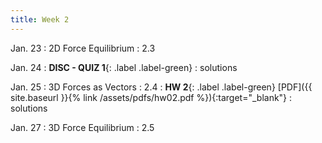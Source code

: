 ```yaml
---
title: Week 2
---
```

Jan. 23
: 2D Force Equilibrium
  : 2.3

Jan. 24
: **DISC - QUIZ 1**{: .label .label-green} 
  : solutions

Jan. 25
: 3D Forces as Vectors
  : 2.4
: **HW 2**{: .label .label-green} [PDF]({{ site.baseurl }}{% link /assets/pdfs/hw02.pdf %}){:target="_blank"}
  : solutions

Jan. 27
: 3D Force Equilibrium
  : 2.5
